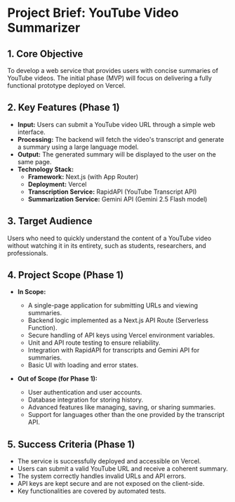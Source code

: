 # Project Brief: YouTube Video Summarizer

## 1. Core Objective

To develop a web service that provides users with concise summaries of YouTube videos. The initial phase (MVP) will focus on delivering a fully functional prototype deployed on Vercel.

## 2. Key Features (Phase 1)

-   **Input:** Users can submit a YouTube video URL through a simple web interface.
-   **Processing:** The backend will fetch the video's transcript and generate a summary using a large language model.
-   **Output:** The generated summary will be displayed to the user on the same page.
-   **Technology Stack:**
    -   **Framework:** Next.js (with App Router)
    -   **Deployment:** Vercel
    -   **Transcription Service:** RapidAPI (YouTube Transcript API)
    -   **Summarization Service:** Gemini API (Gemini 2.5 Flash model)

## 3. Target Audience

Users who need to quickly understand the content of a YouTube video without watching it in its entirety, such as students, researchers, and professionals.

## 4. Project Scope (Phase 1)

-   **In Scope:**
    -   A single-page application for submitting URLs and viewing summaries.
    -   Backend logic implemented as a Next.js API Route (Serverless Function).
    -   Secure handling of API keys using Vercel environment variables.
    -   Unit and API route testing to ensure reliability.
    -   Integration with RapidAPI for transcripts and Gemini API for summaries.
    -   Basic UI with loading and error states.

-   **Out of Scope (for Phase 1):**
    -   User authentication and user accounts.
    -   Database integration for storing history.
    -   Advanced features like managing, saving, or sharing summaries.
    -   Support for languages other than the one provided by the transcript API.

## 5. Success Criteria (Phase 1)

-   The service is successfully deployed and accessible on Vercel.
-   Users can submit a valid YouTube URL and receive a coherent summary.
-   The system correctly handles invalid URLs and API errors.
-   API keys are kept secure and are not exposed on the client-side.
-   Key functionalities are covered by automated tests.

